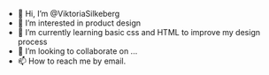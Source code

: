 - 👋 Hi, I’m @ViktoriaSilkeberg
- 👀 I’m interested in product design
- 🌱 I’m currently learning basic css and HTML to improve my design process
- 💞️ I’m looking to collaborate on ...
- 📫 How to reach me by email.

<!---
ViktoriaSilkeberg/ViktoriaSilkeberg is a ✨ special ✨ repository because its `README.md` (this file) appears on your GitHub profile.
You can click the Preview link to take a look at your changes.
--->
